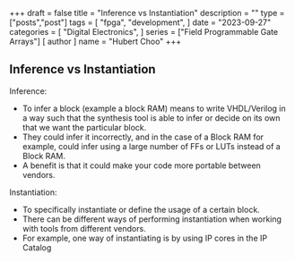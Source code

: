 +++
draft = false
title = "Inference vs Instantiation"
description = ""
type = ["posts","post"]
tags = [
    "fpga",
    "development",
]
date = "2023-09-27"
categories = [
    "Digital Electronics",
]
series = ["Field Programmable Gate Arrays"]
[ author ]
  name = "Hubert Choo"
+++

## Inference vs Instantiation

Inference:
- To infer a block (example a block RAM) means to write VHDL/Verilog in a way such that the synthesis tool is able to infer or decide on its own that we want the particular block.
- They could infer it incorrectly, and in the case of a Block RAM for example, could infer using a large number of FFs or LUTs instead of a Block RAM.
- A benefit is that it could make your code more portable between vendors.

Instantiation:
- To specifically instantiate or define the usage of a certain block. 
- There can be different ways of performing instantiation when working with tools from different vendors. 
- For example, one way of instantiating is by using IP cores in the IP Catalog


